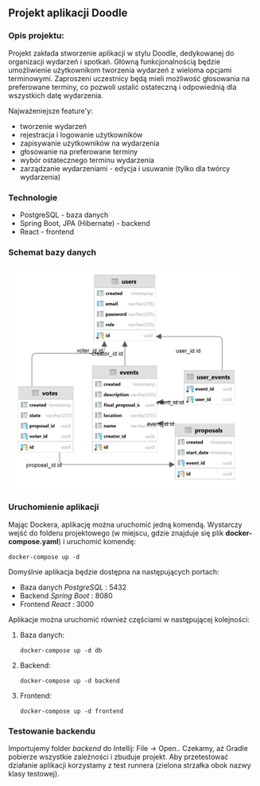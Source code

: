 ## Projekt aplikacji Doodle

### Opis projektu:

Projekt zakłada stworzenie aplikacji w stylu Doodle, dedykowanej do organizacji wydarzeń i spotkań. 
Główną funkcjonalnością będzie umożliwienie użytkownikom tworzenia wydarzeń z wieloma opcjami terminowymi. 
Zaproszeni uczestnicy będą mieli możliwość głosowania na preferowane terminy, co pozwoli ustalić ostateczną i 
odpowiednią dla wszystkich datę wydarzenia.

Najważeniejsze feature'y:
* tworzenie wydarzeń 
* rejestracja i logowanie użytkowników
* zapisywanie użytkowników na wydarzenia
* głosowanie na preferowane terminy
* wybór ostatecznego terminu wydarzenia
* zarządzanie wydarzeniami - edycja i usuwanie (tylko dla twórcy wydarzenia)

### Technologie

* PostgreSQL - baza danych
* Spring Boot, JPA (Hibernate) - backend
* React - frontend

### Schemat bazy danych 

<img src="assets/db_diagram.png" alt="db_diagram.jpg" height="450px">

### Uruchomienie aplikacji

Mając Dockera, aplikację można uruchomić jedną komendą. Wystarczy wejść do folderu projektowego 
(w miejscu, gdzie znajduje się plik **docker-compose.yaml**) i uruchomić komendę:

```
docker-compose up -d 
```

Domyślnie aplikacja będzie dostępna na następujących portach:

* Baza danych *PostgreSQL* : 5432
* Backend *Spring Boot* : 8080
* Frontend *React* : 3000

Aplikacje można uruchomić również częściami w następującej kolejności:

1. Baza danych:
   ```
   docker-compose up -d db
   ```

2. Backend:
   ```
   docker-compose up -d backend
   ```

3. Frontend:
   ```
   docker-compose up -d frontend
   ```

### Testowanie backendu

Importujemy folder *backend* do Intellij: File -> Open.. Czekamy, aż Gradle pobierze wszystkie zależności i 
zbuduje projekt. Aby przetestować działanie aplikacji korzystamy z test runnera (zielona strzałka obok nazwy klasy testowej).

